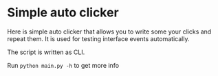 # Simple auto clicker
Here is simple auto clicker that allows you to write some your clicks and repeat them. It is used for testing interface events automatically.

The script is written as CLI.

Run `python main.py -h` to get more info 